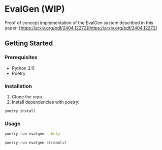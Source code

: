 # EvalGen (WIP)

Proof of concept implementation of the EvalGen system described in this paper: [https://arxiv.org/pdf/2404.12272](https://arxiv.org/pdf/2404.12272)

## Getting Started

### Prerequisites

- Python 3.11
- Poetry

### Installation

1. Clone the repo
2. Install dependencies with poetry:

```sh
poetry install
```

### Usage

```sh
poetry run evalgen --help
```

```sh
poetry run evalgen streamlit
```
